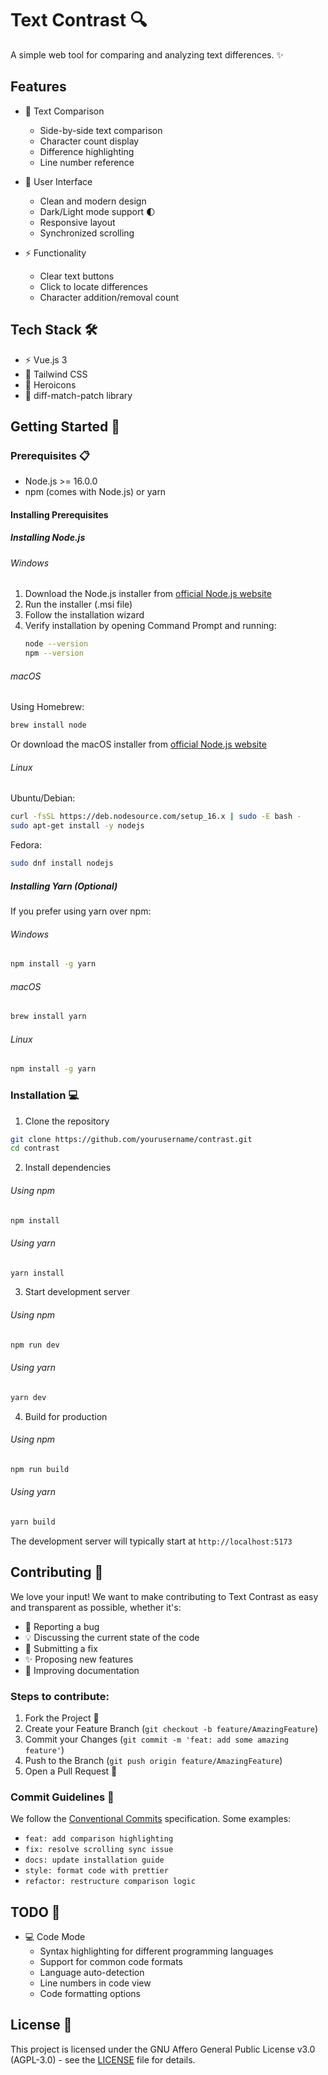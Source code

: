 # Text Contrast 🔍

A simple web tool for comparing and analyzing text differences. ✨

## Features

- 📝 Text Comparison
  - Side-by-side text comparison
  - Character count display
  - Difference highlighting
  - Line number reference

- 🎨 User Interface
  - Clean and modern design
  - Dark/Light mode support 🌓
  - Responsive layout
  - Synchronized scrolling

- ⚡ Functionality
  - Clear text buttons
  - Click to locate differences
  - Character addition/removal count

## Tech Stack 🛠️

- ⚡ Vue.js 3
- 🎯 Tailwind CSS
- 🎨 Heroicons
- 🔄 diff-match-patch library

## Getting Started 🚀

### Prerequisites 📋

- Node.js >= 16.0.0
- npm (comes with Node.js) or yarn

#### Installing Prerequisites

##### Installing Node.js

###### Windows
1. Download the Node.js installer from [official Node.js website](https://nodejs.org/)
2. Run the installer (.msi file)
3. Follow the installation wizard
4. Verify installation by opening Command Prompt and running:
   ```bash
   node --version
   npm --version
   ```

###### macOS
Using Homebrew:
```bash
brew install node
```
Or download the macOS installer from [official Node.js website](https://nodejs.org/)

###### Linux
Ubuntu/Debian:
```bash
curl -fsSL https://deb.nodesource.com/setup_16.x | sudo -E bash -
sudo apt-get install -y nodejs
```

Fedora:
```bash
sudo dnf install nodejs
```

##### Installing Yarn (Optional)
If you prefer using yarn over npm:

###### Windows
```bash
npm install -g yarn
```

###### macOS
```bash
brew install yarn
```

###### Linux
```bash
npm install -g yarn
```

### Installation 💻

1. Clone the repository
```bash
git clone https://github.com/yourusername/contrast.git
cd contrast
```

2. Install dependencies

###### Using npm
```bash
npm install
```

###### Using yarn
```bash
yarn install
```

3. Start development server

###### Using npm
```bash
npm run dev
```

###### Using yarn
```bash
yarn dev
```

4. Build for production

###### Using npm
```bash
npm run build
```

###### Using yarn
```bash
yarn build
```

The development server will typically start at `http://localhost:5173`

## Contributing 🤝

We love your input! We want to make contributing to Text Contrast as easy and transparent as possible, whether it's:

- 🐛 Reporting a bug
- 💡 Discussing the current state of the code
- 🎯 Submitting a fix
- ✨ Proposing new features
- 📖 Improving documentation

### Steps to contribute:

1. Fork the Project 🍴
2. Create your Feature Branch (`git checkout -b feature/AmazingFeature`)
3. Commit your Changes (`git commit -m 'feat: add some amazing feature'`)
4. Push to the Branch (`git push origin feature/AmazingFeature`)
5. Open a Pull Request 🚀

### Commit Guidelines 📝

We follow the [Conventional Commits](https://www.conventionalcommits.org/) specification. Some examples:

- `feat: add comparison highlighting`
- `fix: resolve scrolling sync issue`
- `docs: update installation guide`
- `style: format code with prettier`
- `refactor: restructure comparison logic`

## TODO 📝

- 💻 Code Mode
  - Syntax highlighting for different programming languages
  - Support for common code formats
  - Language auto-detection
  - Line numbers in code view
  - Code formatting options

## License 📄

This project is licensed under the GNU Affero General Public License v3.0 (AGPL-3.0) - see the [LICENSE](LICENSE) file for details.